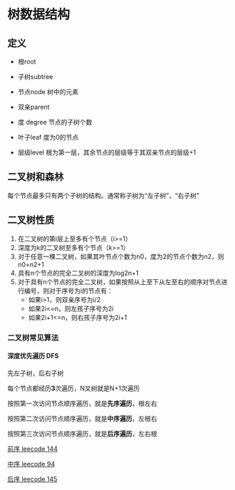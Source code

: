 # 树数据结构

## 定义

- 根root

- 子树subtree

- 节点node 树中的元素

- 双亲parent

- 度 degree 节点的子树个数

- 叶子leaf 度为0的节点

- 层级level 根为第一层，其余节点的层级等于其双亲节点的层级+1

## 二叉树和森林

每个节点最多只有两个子树的结构。通常称子树为“左子树”，“右子树”


## 二叉树性质

1. 在二叉树的第i层上至多有个节点（i>=1）
2. 深度为k的二叉树至多有个节点（k>=1）
3. 对于任意一棵二叉树，如果其叶节点个数为n0，度为2的节点个数为n2，则n0=n2+1
4. 具有n个节点的完全二叉树的深度为log2n+1
5. 对于具有n个节点的完全二叉树，如果按照从上至下从左至右的顺序对节点进行编号，则对于序号为i的节点有：
    - 如果i>1，则双亲序号为i/2
    - 如果2i<=n，则左孩子序号为2i
    - 如果2i+1<=n，则右孩子序号为2i+1

### 二叉树常见算法

#### 深度优先遍历 DFS 

先左子树，后右子树

每个节点都经历**3**次遍历，N叉树就是N+1次遍历

按照第一次访问节点顺序遍历，就是**先序遍历**，根左右

按照第二次访问节点顺序遍历，就是**中序遍历**，左根右

按照第三次访问节点顺序遍历，就是**后序遍历**，左右根

[前序 leecode 144](https://leetcode.cn/problems/binary-tree-preorder-traversal/)

[中序 leecode 94](https://leetcode.cn/problems/binary-tree-inorder-traversal/)

[后序 leecode 145](https://leetcode.cn/problems/binary-tree-postorder-traversal/)


